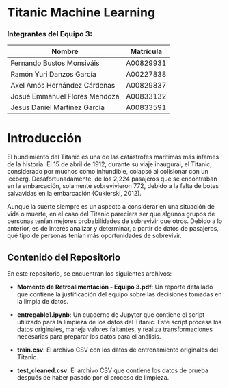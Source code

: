 # Titanic Machine Learning

### Integrantes del Equipo 3:
| Nombre | Matrícula |
| ----------- | ----------- |
| Fernando Bustos Monsiváis | A00829931 |
| Ramón Yuri Danzos García | A00227838 |
| Axel Amós Hernández Cárdenas | A00829837 |
| Josué Emmanuel Flores Mendoza | A00833132 |
| Jesus Daniel Martínez García | A00833591 |

# Introducción

El hundimiento del Titanic es una de las catástrofes marítimas más infames de la historia. El 15 de abril de 1912, durante su viaje inaugural, el Titanic, considerado por muchos como inhundible, colapsó al colisionar con un iceberg. Desafortunadamente, de los 2,224 pasajeros que se encontraban en la embarcación, solamente sobrevivieron 772, debido a la falta de botes salvavidas en la embarcación (Cukierski, 2012).

Aunque la suerte siempre es un aspecto a considerar en una situación de vida o muerte, en el caso del Titanic pareciera ser que algunos grupos de personas tenían mejores probabilidades de sobrevivir que otros. Debido a lo anterior, es de interés analizar y determinar, a partir de datos de pasajeros, qué tipo de personas tenían más oportunidades de sobrevivir.

## Contenido del Repositorio

En este repositorio, se encuentran los siguientes archivos:

- **Momento de Retroalimentación - Equipo 3.pdf**: Un reporte detallado que contiene la justificación del equipo sobre las decisiones tomadas en la limpia de datos.
  
- **entregable1.ipynb**: Un cuaderno de Jupyter que contiene el script utilizado para la limpieza de los datos del Titanic. Este script procesa los datos originales, maneja valores faltantes, y realiza transformaciones necesarias para preparar los datos para el análisis.

- **train.csv**: El archivo CSV con los datos de entrenamiento originales del Titanic.

- **test_cleaned.csv**: El archivo CSV que contiene los datos de prueba después de haber pasado por el proceso de limpieza. 
<!-- https://docs.github.com/en/get-started/writing-on-github/getting-started-with-writing-and-formatting-on-github/basic-writing-and-formatting-syntax -->
<!-- https://docs.github.com/en/get-started/writing-on-github/getting-started-with-writing-and-formatting-on-github/basic-writing-and-formatting-syntax -->
<!-- Por el badge! =) -->
<!-- HOLA -->
